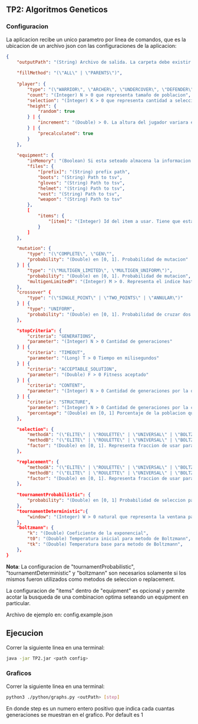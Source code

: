 ## TP2: Algoritmos Geneticos

### Configuracion
La aplicacion recibe un unico parametro por linea de comandos, que es la ubicacion de un archivo json con las configuraciones de la aplicacion:
```json
{
    "outputPath": "(String) Archivo de salida. La carpeta debe existir.",
    
    "fillMethod": "(\"ALL\" | \"PARENTS\")",
    
    "player": {
        "type": "(\"WARRIOR\", \"ARCHER\", \"UNDERCOVER\", \"DEFENDER\")",
        "count": "(Integer) N > 0 que representa tamaño de poblacion",
        "selection": "(Integer) K > 0 que representa cantidad a seleccionar",
        "height": {
            "random": true
        } | {
            "increment": "(Double) > 0. La altura del jugador variara en un rango (-increment, increment)"
        } | {
            "precalculated": true
        }
    },
    
    "equipment": {
        "inMemory": "(Boolean) Si esta seteado almacena la informacion en memoria",
        "files": {
            "[prefix]": "(String) prefix path",
            "boots": "(String) Path to tsv",
            "gloves": "(String) Path to tsv",
            "helmet": "(String) Path to tsv",
            "vest": "(String) Path to tsv",
            "weapon": "(String) Path to tsv"
        },
        [
            "items": {
                "[item]": "(Integer) Id del item a usar. Tiene que estar en el dataset. [item] puede ser: 'boots', 'gloves', 'helmet', 'vest', 'weapon'"
            }
        ]
    },

    "mutation": {
        "type": "(\"COMPLETE\", \"GEN\"",
        "probability": "(Double) en [0, 1]. Probabilidad de mutacion"
    } | {
        "type": "(\"MULTIGEN_LIMITED\", \"MULTIGEN_UNIFORM\")",
        "probability": "(Double) en [0, 1]. Probabilidad de mutacion",
        "multigenLimitedM": "(Integer) M > 0. Representa el indice hasta el cual se puede mutar"
    },
    "crossover" {
        "type": "(\"SINGLE_POINT\" | \"TWO_POINTS\" | \"ANNULAR\")"
    } | {
        "type": "UNIFORM",
        "probability": "(Double) en [0, 1]. Probabilidad de cruzar dos genes",
    },

    "stopCriteria": {
        "criteria": "GENERATIONS",
        "parameter": "(Integer) N > 0 Cantidad de generaciones"
    } | {
        "criteria": "TIMEOUT",
        "parameter": "(Long) T > 0 Tiempo en milisegundos"
    } | {
        "criteria": "ACCEPTABLE_SOLUTION",
        "parameter": "(Double) F > 0 Fitness aceptado"
    } | {
        "criteria": "CONTENT",
        "parameter": "(Integer) N > 0 Cantidad de generaciones por la que un fitness se mantiene"
    } | {
        "criteria": "STRUCTURE",
        "parameter": "(Integer) N > 0 Cantidad de generaciones por la cual un porcentaje de la poblacion no presenta cambios",
        "percentage": "(Double) en [0, 1] Porcentaje de la poblacion que no presenta cambios"
    },

    "selection": {
        "methodA": "(\"ELITE\" | \"ROULETTE\" | \"UNIVERSAL\" | \"BOLTZMANN\" | \"TOURNAMENT_DETERMINISTIC\" | \"TOURNAMENT_PROBABILISTIC\" | \"RANKING\")",
        "methodB": "(\"ELITE\" | \"ROULETTE\" | \"UNIVERSAL\" | \"BOLTZMANN\" | \"TOURNAMENT_DETERMINISTIC\" | \"TOURNAMENT_PROBABILISTIC\" | \"RANKING\")",
        "factor": "(Double) en [0, 1]. Representa fraccion de usar para metodo A y B"
    },

    "replacement": {
        "methodA": "(\"ELITE\" | \"ROULETTE\" | \"UNIVERSAL\" | \"BOLTZMANN\" | \"TOURNAMENT_DETERMINISTIC\" | \"TOURNAMENT_PROBABILISTIC\" | \"RANKING\")",
        "methodB": "(\"ELITE\" | \"ROULETTE\" | \"UNIVERSAL\" | \"BOLTZMANN\" | \"TOURNAMENT_DETERMINISTIC\" | \"TOURNAMENT_PROBABILISTIC\" | \"RANKING\")",
        "factor": "(Double) en [0, 1]. Representa fraccion de usar para metodo A y B"
    },
    
    "tournamentProbabilistic": {
        "probability": "(Double) en [0, 1] Probabilidad de seleccion para metodo Torneo Probabilistico",
    },
    "tournamentDeterministic":{
        "window": "(Integer) W > 0 natural que representa la ventana para metodo Torneo Probabilistico"
    },
    "boltzmann": {
        "k": "(Double) Coeficiente de la exponencial",
        "t0": "(Double) Temperatura inicial para metodo de Boltzmann",
        "tk": "(Double) Temperatura base para metodo de Boltzmann",
    },
}
```

**Nota**: La configuracion de "tournamentProbabilistic", "tournamentDeterministic" y "boltzmann" son necesarios solamente si los mismos fueron utilizados como
metodos de seleccion o replacement.

La configuracion de "items" dentro de "equipment" es opcional y permite acotar la busqueda
de una combinacion optima seteando un equipment en particular.

Archivo de ejemplo en: config.example.json 

## Ejecucion

Correr la siguiente linea en una terminal:

```bash
java -jar TP2.jar <path config>
```

### Graficos

Correr la siguiente linea en una terminal:

```bash
python3 ./python/graphs.py <outPath> [step]
```
En donde step es un numero entero positivo que indica cada cuantas generaciones se muestran en el grafico. Por default es 1
